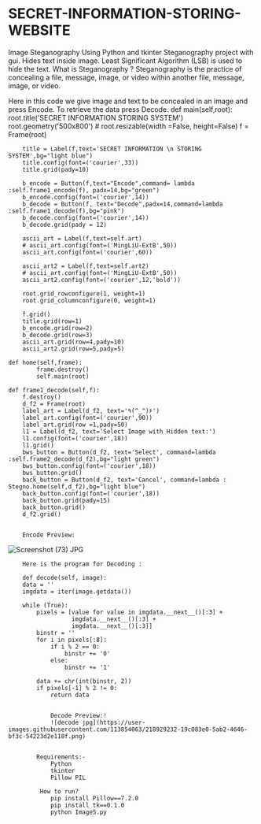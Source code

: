 # SECRET-INFORMATION-STORING-WEBSITE
Image Steganography Using Python and tkinter
Steganography project with gui. Hides text inside image. Least Significant Algorithm (LSB) is used to hide the text.
What is Steganography ?
Steganography is the practice of concealing a file, message, image, or video within another file, message, image, or video.

Here in this code we give image and text to be concealed in an image and press Encode. To retrieve the data press Decode.
def main(self,root):
        root.title('SECRET INFORMATION STORING SYSTEM')
        root.geometry('500x800')
        # root.resizable(width =False, height=False)
        f = Frame(root)

        title = Label(f,text='SECRET INFORMATION \n STORING SYSTEM',bg="light blue")
        title.config(font=('courier',33))
        title.grid(pady=10)

        b_encode = Button(f,text="Encode",command= lambda :self.frame1_encode(f), padx=14,bg="green")
        b_encode.config(font=('courier',14))
        b_decode = Button(f, text="Decode",padx=14,command=lambda :self.frame1_decode(f),bg="pink")
        b_decode.config(font=('courier',14))
        b_decode.grid(pady = 12)

        ascii_art = Label(f,text=self.art)
        # ascii_art.config(font=('MingLiU-ExtB',50))
        ascii_art.config(font=('courier',60))

        ascii_art2 = Label(f,text=self.art2)
        # ascii_art.config(font=('MingLiU-ExtB',50))
        ascii_art2.config(font=('courier',12,'bold'))

        root.grid_rowconfigure(1, weight=1)
        root.grid_columnconfigure(0, weight=1)

        f.grid()
        title.grid(row=1)
        b_encode.grid(row=2)
        b_decode.grid(row=3)
        ascii_art.grid(row=4,pady=10)
        ascii_art2.grid(row=5,pady=5)

    def home(self,frame):
            frame.destroy()
            self.main(root)

    def frame1_decode(self,f):
        f.destroy()
        d_f2 = Frame(root)
        label_art = Label(d_f2, text='٩(^‿^)۶')
        label_art.config(font=('courier',90))
        label_art.grid(row =1,pady=50)
        l1 = Label(d_f2, text='Select Image with Hidden text:')
        l1.config(font=('courier',18))
        l1.grid()
        bws_button = Button(d_f2, text='Select', command=lambda :self.frame2_decode(d_f2),bg="light green")
        bws_button.config(font=('courier',18))
        bws_button.grid()
        back_button = Button(d_f2, text='Cancel', command=lambda : Stegno.home(self,d_f2),bg="light blue")
        back_button.config(font=('courier',18))
        back_button.grid(pady=15)
        back_button.grid()
        d_f2.grid()
        
        
        Encode Preview:
![Screenshot (73) JPG](https://user-images.githubusercontent.com/113854063/218927271-ddf4c18e-95b7-43cc-ac4c-3d8da07f41c6.png)
        
        Here is the program for Decoding :
        
        def decode(self, image):
        data = ''
        imgdata = iter(image.getdata())

        while (True):
            pixels = [value for value in imgdata.__next__()[:3] +
                      imgdata.__next__()[:3] +
                      imgdata.__next__()[:3]]
            binstr = ''
            for i in pixels[:8]:
                if i % 2 == 0:
                    binstr += '0'
                else:
                    binstr += '1'

            data += chr(int(binstr, 2))
            if pixels[-1] % 2 != 0:
                return data
                
                
                Decode Preview:!
                ![decode jpg](https://user-images.githubusercontent.com/113854063/218929232-19c083e0-5ab2-4646-bf3c-54223d2e118f.png)
            
            
            Requirements:-
                Python
                tkinter
                Pillow PIL
               
             How to run?
                pip install Pillow==7.2.0 
                pip install tk==0.1.0
                python ImageS.py

                
                
                
        
        
